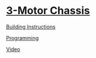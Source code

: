 # [3-Motor Chassis](http://nxtprograms.com/NXT2/3-motor_chassis)

[Building Instructions](http://nxtprograms.com/NXT2/3-motor_chassis/steps.html)

[Programming](http://nxtprograms.com/NXT2/3-motor_chassis/steps.html#Program)

[Video](http://www.youtube.com/watch?v=GgpYYAzi8b0)
